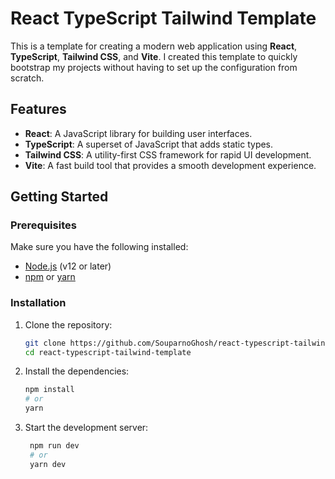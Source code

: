 # React TypeScript Tailwind Template

This is a template for creating a modern web application using **React**, **TypeScript**, **Tailwind CSS**, and **Vite**. I created this template to quickly bootstrap my projects without having to set up the configuration from scratch.

## Features

- **React**: A JavaScript library for building user interfaces.
- **TypeScript**: A superset of JavaScript that adds static types.
- **Tailwind CSS**: A utility-first CSS framework for rapid UI development.
- **Vite**: A fast build tool that provides a smooth development experience.

## Getting Started

### Prerequisites

Make sure you have the following installed:

- [Node.js](https://nodejs.org/) (v12 or later)
- [npm](https://www.npmjs.com/) or [yarn](https://yarnpkg.com/)

### Installation

1. Clone the repository:

   ```bash
   git clone https://github.com/SouparnoGhosh/react-typescript-tailwind-template.git
   cd react-typescript-tailwind-template
   ```
2. Install the dependencies:

   ```bash
   npm install
   # or
   yarn
   ```
3. Start the development server:

   ```bash
    npm run dev
    # or
    yarn dev
    ```
